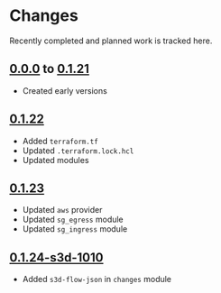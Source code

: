 # Changes
Recently completed and planned work is tracked here.

## [0.0.0](.) to [0.1.21](.)
- Created early versions

## [0.1.22](.)
- Added `terraform.tf`
- Updated `.terraform.lock.hcl`
- Updated modules

## [0.1.23](.)
- Updated `aws` provider
- Updated `sg_egress` module
- Updated `sg_ingress` module

## [0.1.24-s3d-1010](.)
- Added `s3d-flow-json` in `changes` module
